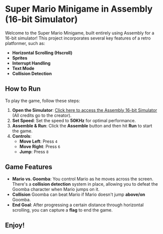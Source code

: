 # Super Mario Minigame in Assembly (16-bit Simulator)

Welcome to the Super Mario Minigame, built entirely using Assembly for a 16-bit simulator! This project incorporates several key features of a retro platformer, such as:

- **Horizontal Scrolling (Hscroll)**
- **Sprites**
- **Interrupt Handling**
- **Text Mode**
- **Collision Detection**

## How to Run

To play the game, follow these steps:

1. **Open the Simulator**: [Click here to access the Assembly 16-bit Simulator](https://parraman.github.io/asm-simulator/) (All credits go to the creator).
2. **Set Speed**: Set the speed to **50KHz** for optimal performance.
3. **Assemble & Run**: Click the **Assemble** button and then hit **Run** to start the game.
4. **Controls**:
   - **Move Left**: Press `4`
   - **Move Right**: Press `6`
   - **Jump**: Press `8`

## Game Features

- **Mario vs. Goomba**: You control Mario as he moves across the screen. There's a **collision detection** system in place, allowing you to defeat the Goomba character when Mario jumps on it.
- **Collision** Goomba can beat Mario if Mario doesn't jump **above/on** Goomba. 
- **End Goal**: After progressing a certain distance through horizontal scrolling, you can capture a **flag** to end the game.

## Enjoy!


